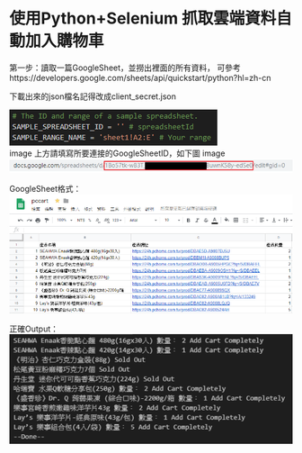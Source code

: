# 使用Python+Selenium 抓取雲端資料自動加入購物車
第一步：讀取一篇GoogleSheet，並撈出裡面的所有資料，
可參考https://developers.google.com/sheets/api/quickstart/python?hl=zh-cn

下載出來的json檔名記得改成client_secret.json

![image](https://github.com/Jokeng1219/python_pchome_autoaddcart/blob/master/img/sampleid.png)<br>
image 上方請填寫所要連接的GoogleSheetID，如下圖 image<br>
![image](https://github.com/Jokeng1219/python_pchome_autoaddcart/blob/master/img/id.png)<br>

GoogleSheet格式：<br>
![image](https://github.com/Jokeng1219/python_pchome_autoaddcart/blob/master/img/googlesheet.png)<br>

正確Output：<br>
![image](https://github.com/Jokeng1219/python_pchome_autoaddcart/blob/master/img/addcart_output.png)<br>

